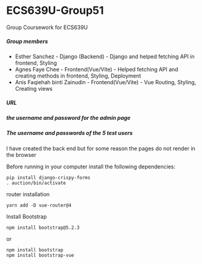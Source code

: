# ECS639U-Group51
Group Coursework for ECS639U 

##### Group members
- Esther Sanchez - Django (Backend) - Django and helped fetching API in frontend, Styling
- Agnes Faye Chee - Frontend(Vue/Vite) - Helped fetching API and creating methods in frontend, Styling, Deployment
- Anis Faqiehah binti Zainudin - Frontend(Vue/Vite) - Vue Routing, Styling, Creating views

##### URL 

##### the username and password for the admin page

##### The username and passwords of the 5 test users



I have created the back end but for some reason the pages do not render in the browser

Before running in your computer install the following dependencies:

```
pip install django-crispy-forms
. auction/bin/activate 
```

router installation
``` 
yarn add -D vue-router@4 
```


Install Bootstrap
```
npm install bootstrap@5.2.3
```

or 
```
npm install bootstrap
npm install bootstrap-vue
```


